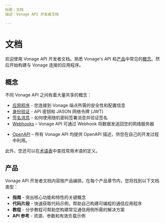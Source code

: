 ```yaml
---
标题：文档
描述：Vonage API 开发者文档

---
```


文档
===

欢迎使用 Vonage API 开发者文档。熟悉 Vonage's API 和[产品](#products)中常见的[概念](#concepts)。然后开始构建与 Vonage 连接的应用程序。

概念
---

不同 Vonage API 之间有着大量共享的概念：

* [应用程序](/concepts/guides/applications) - 您连接到 Vonage 端点所需的安全性和配置信息
* [身份验证](/concepts/guides/authentication) - API 密钥和 JASON 网络令牌 (JWT)
* [签名消息](/concepts/guides/signing-messages) – 如何使用随机密码签署消息并验证签名
* [Webhooks](/concepts/guides/webhooks) – Vonage API 可通过 Webhook 将数据发送回您的网络服务器

<!-- -->
* [OpenAPI](/concepts/guides/openapi) – 所有 Vonage API 均提供 OpenAPI 描述，供您在自己的开发过程中利用。

此外，您还可以在[术语表](/concepts/guides/glossary)中查找常用术语的定义。

产品
---

Vonage API 开发者文档内容按产品编排。在每个产品章节内，您将找到以下文档类型：

* **指南** - 突出核心功能和特性的关键概念
* **代码片段** - 快速获取代码示例，帮助自己构建可编程的通信应用程序
* **教程** - 分步教程可帮助您构建常见通信用例所需的解决方案
* **API 参考** - 资源、参数和有效负载示例

